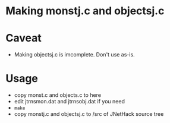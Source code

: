 # Making monstj.c and objectsj.c

# Caveat

- Making objectsj.c is imcomplete.  Don't use as-is.

# Usage

 - copy monst.c and objects.c to here
 - edit jtrnsmon.dat and jtrnsobj.dat if you need
 - `make`
 - copy monstj.c and objectsj.c to /src of JNetHack source tree

